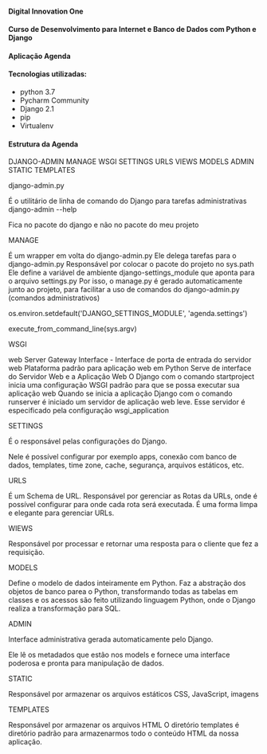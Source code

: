 #### Digital Innovation One
#### Curso de Desenvolvimento para Internet e Banco de Dados com Python e Django
#### Aplicação Agenda

#### Tecnologias utilizadas:

- python 3.7
- Pycharm Community
- Django 2.1
- pip 
- Virtualenv

#### Estrutura da Agenda

DJANGO-ADMIN
MANAGE
WSGI
SETTINGS
URLS
VIEWS
MODELS
ADMIN
STATIC
TEMPLATES

django-admin.py

É o utilitário de linha de comando do Django para tarefas administrativas
django-admin --help

Fica no pacote do django e não no pacote do meu projeto

MANAGE

É um wrapper em volta do django-admin.py
Ele delega tarefas para o django-admin.py
Responsável por colocar o pacote do projeto no sys.path
Ele define a variável de ambiente django-settings_module que aponta para o arquivo settings.py
Por isso, o manage.py é gerado automaticamente junto ao projeto, para facilitar a uso de comandos do django-admin.py (comandos administrativos)

os.environ.setdefault('DJANGO_SETTINGS_MODULE', 'agenda.settings')

execute_from_command_line(sys.argv)

WSGI

web Server Gateway Interface - Interface de porta de entrada do servidor web
Plataforma padrão para aplicação web em Python
Serve de interface do Servidor Web e a Aplicação Web
O Django com o comando startproject inicia uma configuração WSGI padrão para que se possa executar sua aplicação web
Quando se inicia a aplicação Django com o comando runserver é iniciado um servidor de aplicação web leve. Esse servidor é especificado pela configuração wsgi_application

SETTINGS

É o responsável pelas configurações do Django.

Nele é possível configurar por exemplo apps, conexão com banco de dados, templates, time zone, cache, segurança, arquivos estáticos, etc.

URLS

É um Schema de URL.
Responsável por gerenciar as Rotas da URLs, onde é possível configurar para onde cada rota será executada.
É uma forma limpa e elegante para gerenciar URLs.

WIEWS

Responsável por processar e retornar uma resposta para o cliente que fez a requisição.

MODELS

Define o modelo de dados inteiramente em Python.
Faz a abstração dos objetos de banco parea o Python, transformando todas as tabelas em classes e os acessos são feito utilizando linguagem Python, onde o Django realiza a transformação para SQL. 

ADMIN

Interface administrativa gerada automaticamente pelo Django.

Ele lê os metadados que estão nos models e fornece uma interface poderosa e pronta para manipulação de dados.

STATIC

Responsável por armazenar os arquivos estáticos 
CSS, JavaScript, imagens

TEMPLATES

Responsável por armazenar os arquivos HTML
O diretório templates é diretório padrão para armazenarmos todo o conteúdo HTML da nossa aplicação.

